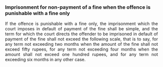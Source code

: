### Imprisonment for non-payment of a fine when the offence is punishable with a fine only
<div style="text-align: justify">

If the offence is punishable with a fine only, the imprisonment which the court imposes in default of payment of the fine shall be simple, and the term for which the court directs the offender to be imprisoned in default of payment of the fine shall not exceed the following scale, that is to say, for any term not exceeding two months when the amount of the fine shall not exceed fifty rupees, for any term not exceeding four months when the amount shall not exceed one hundred rupees, and for any term not exceeding six months in any other case.

</div>
